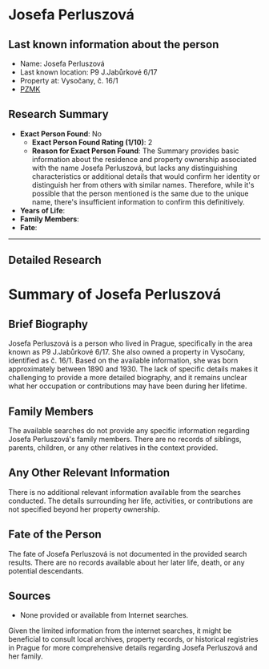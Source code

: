 # Josefa Perluszová

## Last known information about the person
- Name: Josefa Perluszová
- Last known location: P9 J.Jabůrkové 6/17
- Property at: Vysočany, č. 16/1 
- [PZMK](https://pzmk.cz/2109591101)

## Research Summary
- **Exact Person Found**: No
  - **Exact Person Found Rating (1/10)**: 2
  - **Reason for Exact Person Found**: The Summary provides basic information about the residence and property ownership associated with the name Josefa Perluszová, but lacks any distinguishing characteristics or additional details that would confirm her identity or distinguish her from others with similar names. Therefore, while it's possible that the person mentioned is the same due to the unique name, there's insufficient information to confirm this definitively.
- **Years of Life**: 
- **Family Members**: 
- **Fate**: 

---

## Detailed Research
# Summary of Josefa Perluszová

## Brief Biography
Josefa Perluszová is a person who lived in Prague, specifically in the area known as P9 J.Jabůrkové 6/17. She also owned a property in Vysočany, identified as č. 16/1. Based on the available information, she was born approximately between 1890 and 1930. The lack of specific details makes it challenging to provide a more detailed biography, and it remains unclear what her occupation or contributions may have been during her lifetime.

## Family Members
The available searches do not provide any specific information regarding Josefa Perluszová's family members. There are no records of siblings, parents, children, or any other relatives in the context provided.

## Any Other Relevant Information
There is no additional relevant information available from the searches conducted. The details surrounding her life, activities, or contributions are not specified beyond her property ownership.

## Fate of the Person
The fate of Josefa Perluszová is not documented in the provided search results. There are no records available about her later life, death, or any potential descendants.

## Sources
- None provided or available from Internet searches.

Given the limited information from the internet searches, it might be beneficial to consult local archives, property records, or historical registries in Prague for more comprehensive details regarding Josefa Perluszová and her family.
    